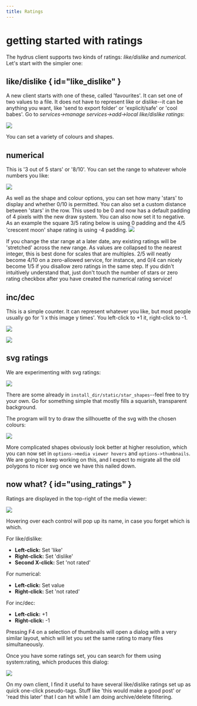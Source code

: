 ```yaml
---
title: Ratings
---
```


# getting started with ratings  

The hydrus client supports two kinds of ratings: _like/dislike_ and _numerical_. Let's start with the simpler one:

## like/dislike { id="like_dislike" }

A new client starts with one of these, called 'favourites'. It can set one of two values to a file. It does not have to represent like or dislike--it can be anything you want, like 'send to export folder' or 'explicit/safe' or 'cool babes'. Go to _services->manage services->add->local like/dislike ratings_:

![](images/ratings_like.png)

You can set a variety of colours and shapes.

## numerical

This is '3 out of 5 stars' or '8/10'. You can set the range to whatever whole numbers you like:

![](images/ratings_numerical.png)

As well as the shape and colour options, you can set how many 'stars' to display and whether 0/10 is permitted.
You can also set a custom distance between 'stars' in the row. This used to be 0 and now has a default padding of 4 pixels with the new draw system. You can also now set it to negative.
As an example the square 3/5 rating below is using 0 padding and the 4/5 'crescent moon' shape rating is using -4 padding.
![](images/ratings_pad_examples.png)

If you change the star range at a later date, any existing ratings will be 'stretched' across the new range. As values are collapsed to the nearest integer, this is best done for scales that are multiples. 2/5 will neatly become 4/10 on a zero-allowed service, for instance, and 0/4 can nicely become 1/5 if you disallow zero ratings in the same step. If you didn't intuitively understand that, just don't touch the number of stars or zero rating checkbox after you have created the numerical rating service!

## inc/dec

This is a simple counter. It can represent whatever you like, but most people usually go for 'I x this image y times'. You left-click to +1 it, right-click to -1.

![](images/ratings_incdec.png)

![](images/ratings_incdec_canvas.png)

## svg ratings

We are experimenting with svg ratings:

![](images/ratings_svg_experiment.png)

There are some already in `install_dir/static/star_shapes`--feel free to try your own. Go for something simple that mostly fills a squarish, transparent background.

The program will try to draw the sillhouette of the svg with the chosen colours:

![](images/ratings_spiral_experiment.png)

More complicated shapes obviously look better at higher resolution, which you can now set in `options->media viewer hovers` and `options->thumbnails`. We are going to keep working on this, and I expect to migrate all the old polygons to nicer svg once we have this nailed down. 

## now what? { id="using_ratings" }

Ratings are displayed in the top-right of the media viewer:

![](images/ratings_ebola_chan.png)

Hovering over each control will pop up its name, in case you forget which is which.

For like/dislike:

- **Left-click:** Set 'like'
- **Right-click:** Set 'dislike'
- **Second X-click:** Set 'not rated'

For numerical:

- **Left-click:** Set value
- **Right-click:** Set 'not rated'

For inc/dec:

- **Left-click:** +1
- **Right-click:** -1

Pressing F4 on a selection of thumbnails will open a dialog with a very similar layout, which will let you set the same rating to many files simultaneously.

Once you have some ratings set, you can search for them using system:rating, which produces this dialog:

![](images/ratings_system_pred.png)

On my own client, I find it useful to have several like/dislike ratings set up as quick one-click pseudo-tags. Stuff like 'this would make a good post' or 'read this later' that I can hit while I am doing archive/delete filtering.
